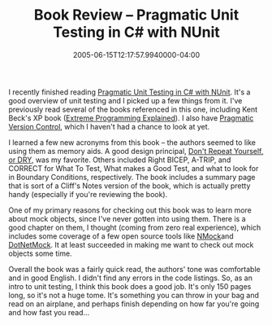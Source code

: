 ﻿---
title: Book Review – Pragmatic Unit Testing in C# with NUnit
slug: book-review-pragmatic-unit-testing-in-csharp-with-nunit
aliases:
  - '/book-review-–-pragmatic-unit-testing-in-c#-with-nunit/'
  - '/blog/book-review-–-pragmatic-unit-testing-in-c#-with-nunit/'
date: "2005-06-15T12:17:57.9940000-04:00"
description: I recently finished reading Pragmatic Unit Testing in C# with NUnit. It's a good overview of unit testing and I picked up a few things from it.
featuredImage: img/1881-featured.png
---

I recently finished reading [Pragmatic Unit Testing in C# with NUnit](http://www.amazon.com/exec/obidos/ASIN/0974514020/aspalliancecom). It's a good overview of unit testing and I picked up a few things from it. I've previously read several of the books referenced in this one, including Kent Beck's XP book ([Extreme Programming Explained](http://www.amazon.com/exec/obidos/ASIN/0321278658/aspalliancecom)). I also have [Pragmatic Version Control](http://www.amazon.com/exec/obidos/ASIN/0974514004/aspalliancecom), which I haven't had a chance to look at yet.

I learned a few new acronyms from this book – the authors seemed to like using them as memory aids. A good design principal, [Don't Repeat Yourself, or DRY](https://deviq.com/principles/dont-repeat-yourself), was my favorite. Others included Right BICEP, A-TRIP, and CORRECT for What To Test, What makes a Good Test, and what to look for in Boundary Conditions, respectively. The book includes a summary page that is sort of a Cliff's Notes version of the book, which is actually pretty handy (especially if you're reviewing the book).

One of my primary reasons for checking out this book was to learn more about mock objects, since I've never gotten into using them. There is a good chapter on them, I thought (coming from zero real experience), which includes some coverage of a few open source tools like [NMock](http://nmock.truemesh.com/)and [DotNetMock](http://sourceforge.net/projects/dotnetmock). It at least succeeded in making me want to check out mock objects some time.

Overall the book was a fairly quick read, the authors' tone was comfortable and in good English. I didn't find any errors in the code listings. So, as an intro to unit testing, I think this book does a good job. It's only 150 pages long, so it's not a huge tome. It's something you can throw in your bag and read on an airplane, and perhaps finish depending on how far you're going and how fast you read…

